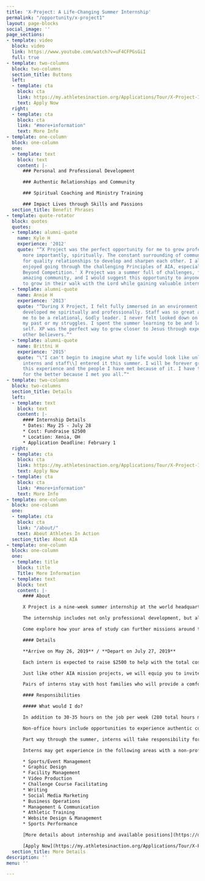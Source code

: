 ```yaml
---
title: 'X-Project: A Life-Changing Summer Internship'
permalink: "/opportunity/x-project1"
layout: page-blocks
social_image: ''
page_sections:
- template: video
  block: video
  link: https://www.youtube.com/watch?v=uF4CFPGsGiI
  full: true
- template: two-columns
  block: two-columns
  section_title: Buttons
  left:
  - template: cta
    block: cta
    link: https://my.athletesinaction.org/Applications/Tour/X-Project-Internship/default.aspx
    text: Apply Now
  right:
  - template: cta
    block: cta
    link: "#more+information"
    text: More Info
- template: one-column
  block: one-column
  one:
  - template: text
    block: text
    content: |-
      ### Personal and Professional Development

      ### Authentic Relationships and Community

      ### Spiritual Coaching and Ministry Training

      ### Impact Lives through Skills and Passions
  section_title: Benefit Phrases
- template: quote-rotator
  block: quotes
  quotes:
  - template: alumni-quote
    name: Kyle H
    experience: '2012'
    quote: "“X Project was the perfect opportunity for me to grow professionally and,
      more importantly, spiritually. The constant surrounding of community allows
      for quality relationships to develop and sharpen each other. I also thoroughly
      enjoyed going through the challenging Principles of AIA, especially 'Victory
      Beyond Competition.' X Project was a summer full of challenges, fun times, and
      amazing community, and I would suggest this opportunity to anyone who is looking
      to grow in their walk with the Lord while gaining valuable internship experience.”"
  - template: alumni-quote
    name: Annie H
    experience: '2013'
    quote: "“During X Project, I felt fully immersed in an environment that really
      developed me spiritually and professionally. Staff was so great at empowering
      me to be a relational, Godly leader. I never felt looked down on or shamed for
      my past or my struggles. I spent the summer learning to be and love my authentic
      self. XP was the perfect way to grow closer to Jesus through experiences and
      other believers.”"
  - template: alumni-quote
    name: Brittni H
    experience: '2015'
    quote: "\"I can't begin to imagine what my life would look like unless \\[X Project
      interns and staff\\] entered it this summer. I will be forever grateful for
      this experience and the people I have met because of it. I have truly been changed
      for the better because I met you all.”"
- template: two-columns
  block: two-columns
  section_title: Details
  left:
  - template: text
    block: text
    content: |-
      #### Internship Details
      * Dates: May 25 - July 28
      * Cost: Fundraise $2500
      * Location: Xenia, OH
      * Application Deadline: February 1
  right:
  - template: cta
    block: cta
    link: https://my.athletesinaction.org/Applications/Tour/X-Project-Internship/default.aspx
    text: Apply Now
  - template: cta
    block: cta
    link: "#more+information"
    text: More Info
- template: one-column
  block: one-column
  one:
  - template: cta
    block: cta
    link: "/about/"
    text: About Athletes In Action
  section_title: About AIA
- template: one-column
  block: one-column
  one:
  - template: title
    block: title
    Title: More Information
  - template: text
    block: text
    content: |-
      #### About

      X Project is a nine-week summer internship at the world headquarters of Athletes in Action in Xenia, OH.

      The internship includes not only professional development, but also ministry skills training, personal spiritual coaching and opportunities to engage in authentic Christian community.

      Come explore how your area of study can further missions around the world through the platform of sport.

      #### Details

      **Arrive on May 26, 2019** / **Depart on July 27, 2019**

      Each intern is expected to raise $2500 to help with the total cost of X Project. Although you are not paid hourly, you will receive a weekly stipend towards gas and other expenses. Housing and most meals are provided.

      Just like other AIA mission projects, we will equip you to invite others to invest in you as you embrace this opportunity to grow professionally, spiritually and personally. Upon being selected for the project, we will provide a support-raising coach.

      Pairs of interns stay with host families who will provide a comfortable place to sleep, good food, and a “home away from home” for the summer.

      #### Responsibilities

      ##### What would I do?

      In addition to 30-35 hours on the job per week (280 total hours minimum), you come together with interns from other departments for personal and professional development, training in evangelism and leadership, bible study and discipleship. Additionally, most interns will have the opportunity to provide leadership for an athletic youth camp.

      Non-office hours include opportunities to experience authentic community including project dinners, social and evangelistic outings and other intentional, dynamic fellowship.

      Part way through the summer, interns will take responsibility for all aspects of X Project beyond the professional development.

      Interns may get experience in the following areas with a non-profit organization:

      * Sports/Event Management
      * Graphic Design
      * Facility Management
      * Video Production
      * Challenge Course Facilitating
      * Writing
      * Social Media Marketing
      * Business Operations
      * Management & Communication
      * Athletic Training
      * Website Design & Management
      * Sports Performance

      [More details about internship and available positions](https://docs.google.com/document/d/1tvRgbHa4e2aB9dO4TsBMwTZkQMo0qKq30eY08uMsZ1w/edit)

      [Apply Now](https://my.athletesinaction.org/Applications/Tour/X-Project-Internship/default.aspx)
  section_title: More Details
description: ''
menu: ''

---
```

